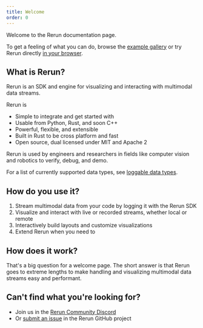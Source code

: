 ```yaml
---
title: Welcome
order: 0
---
```

Welcome to the Rerun documentation page.

To get a feeling of what you can do, browse the [example gallery](/examples) or try Rerun directly [in your browser](https://demo.rerun.io/).

## What is Rerun?

Rerun is an SDK and engine for visualizing and interacting with multimodal data streams.

Rerun is
- Simple to integrate and get started with
- Usable from Python, Rust, and soon C++
- Powerful, flexible, and extensible
- Built in Rust to be cross platform and fast
- Open source, dual licensed under MIT and Apache 2

Rerun is used by engineers and researchers in fields like computer vision and robotics
to verify, debug, and demo.

For a list of currently supported data types, see [loggable data types](reference/data_types.md).

## How do you use it?
1. Stream multimodal data from your code by logging it with the Rerun SDK
2. Visualize and interact with live or recorded streams, whether local or remote
3. Interactively build layouts and customize visualizations
4. Extend Rerun when you need to

## How does it work?
That's a big question for a welcome page. The short answer is that
Rerun goes to extreme lengths to make handling and visualizing
multimodal data streams easy and performant.



## Can't find what you're looking for?

- Join us in the [Rerun Community Discord](https://discord.gg/xwcxHUjD35)
- Or [submit an issue](https://github.com/rerun-io/rerun/issues) in the Rerun GitHub project

